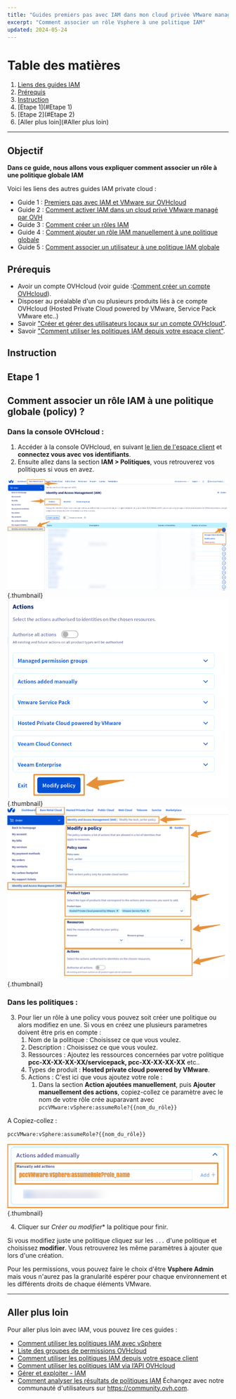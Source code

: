 ```yaml
---
title: "Guides premiers pas avec IAM dans mon cloud privée VMware managé par OVHcloud"
excerpt: "Comment associer un rôle Vsphere à une politique IAM"
updated: 2024-05-24
---
```


# Table des matières
1. [Liens des guides IAM](#Objectif)
2. [Prérequis](#Prérequis)
3. [Instruction](#Instruction)
4. [Etape 1](#Etape 1)
5. [Etape 2](#Etape 2)
6. [Aller plus loin](#Aller plus loin)

---
## Objectif

**Dans ce guide, nous allons vous expliquer comment associer un rôle à une politique globale IAM**

Voici les liens des autres guides IAM private cloud :

- Guide 1 : [Premiers pas avec IAM et VMware sur OVHcloud](/pages/hosted_private_cloud/hosted_private_cloud_powered_by_vmware/vmware_iam_getting_started)
- Guide 2 : [Comment activer IAM dans un cloud privé VMware managé par OVH](/pages/hosted_private_cloud/hosted_private_cloud_powered_by_vmware/vmware_iam_activation)
- Guide 3 : [Comment créer un rôles IAM](/pages/hosted_private_cloud/hosted_private_cloud_powered_by_vmware/vmware_iam_role)
- Guide 4 : [Comment ajouter un rôle IAM manuellement à une politique globale](/pages/hosted_private_cloud/hosted_private_cloud_powered_by_vmware/vmware_iam_role_policy)
- Guide 5 : [Comment associer un utilisateur à une politique IAM globale](/pages/hosted_private_cloud/hosted_private_cloud_powered_by_vmware/vmware_iam_user_policy)


## Prérequis

- Avoir un compte OVHcloud (voir guide :[Comment créer un compte OVHcloud](https://help.ovhcloud.com/csm/fr-account-create-ovhcloud-account?id=kb_article_view&sysparm_article=KB0043023)).
- Disposer au préalable d'un ou plusieurs produits liés à ce compte OVHcloud (Hosted Private Cloud powered by VMware, Service Pack VMware etc..)
- Savoir ["Créer et gérer des utilisateurs locaux sur un compte OVHcloud"](https://help.ovhcloud.com/csm/fr-account-managing-users?id=kb_article_view&sysparm_article=KB0043058).
- Savoir ["Comment utiliser les politiques IAM depuis votre espace client"](https://help.ovhcloud.com/csm/fr-customer-iam-policies-ui?id=kb_article_view&sysparm_article=KB0058730).

## Instruction

## Etape 1

## Comment associer un rôle IAM à une politique globale (policy) ?

### Dans la console OVHcloud :
1. Accéder à la console OVHcloud, en suivant [le lien de l'espace client](https://www.ovh.com/manager) et **connectez vous avec vos identifiants**.
2. Ensuite allez dans la section **IAM > Politiques**, vous retrouverez vos politiques si vous en avez.

![IAM role add](images/iam_role_policy_8.png){.thumbnail}
![IAM role add](images/iam_role_policy_6.png){.thumbnail}
![IAM role add](images/iam_role_policy_7.png){.thumbnail}

### Dans les politiques :
3. Pour lier un rôle à une policy vous pouvez soit créer une politique ou alors modifiez en une. Si vous en créez une plusieurs parametres doivent être pris en compte :
    1. Nom de la politique : Choisissez ce que vous voulez.
    2. Description : Choisissez ce que vous voulez.
    3. Ressources : Ajoutez les ressources concernées par votre politique **pcc-XX-XX-XX-XX/servicepack, pcc-XX-XX-XX-XX** etc..
    3. Types de produit : **Hosted private cloud powered by VMware**.
    4. Actions : C'est ici que vous ajoutez votre role :
        1. Dans la section **Action ajoutées manuellement**, puis **Ajouter manuellement des actions**, copiez-collez ce paramètre avec le nom de votre rôle crée auparavant avec `pccVMware:vSphere:assumeRole?{{nom_du_rôle}}`

A Copiez-collez :
```Bash
pccVMware:vSphere:assumeRole?{{nom_du_rôle}}
```
![IAM role add](images/iam_role_2.png){.thumbnail}

4. Cliquer sur *Créer ou modifier** la politique pour finir.

Si vous modifiez juste une politique cliquez sur les `...` d'une politique et choisissez **modifier**. Vous retrouverez les même paramètres à ajouter que lors d'une création.

Pour les permissions, vous pouvez faire le choix d'être **Vsphere Admin** mais vous n'aurez pas la granularité espérer pour chaque environnement et les différents droits de chaque éléments VMware.

---
## Aller plus loin
Pour aller plus loin avec IAM, vous pouvez lire ces guides :

- [Comment utiliser les politiques IAM avec vSphere](https://help.ovhcloud.com/csm/fr-vmware-use-iam-vsphere?id=kb_article_view&sysparm_article=KB0059059)
- [Liste des groupes de permissions OVHcloud](https://help.ovhcloud.com/csm/fr-customer-iam-permissionsgroup?id=kb_article_view&sysparm_article=KB0060254)
- [Comment utiliser les politiques IAM depuis votre espace client](https://help.ovhcloud.com/csm/fr-customer-iam-policies-ui?id=kb_article_view&sysparm_article=KB0058730)
- [Comment utiliser les politiques IAM via l’API OVHcloud](https://help.ovhcloud.com/csm/fr-customer-iam-policies-api?id=kb_article_view&sysparm_article=KB0056808)
- [Gérer et exploiter - IAM](https://help.ovhcloud.com/csm/fr-documentation-manage-operate-iam?id=kb_browse_cat&kb_id=3d4a8129a884a950f07829d7d5c75243&kb_category=f9734072c014f990f0785f572a5744ed&spa=1)
- [Comment analyser les résultats de politiques IAM](https://help.ovhcloud.com/csm/fr-iam-troubleshooting?id=kb_article_view&sysparm_article=KB0060455)
  Échangez avec notre communauté d'utilisateurs sur <https://community.ovh.com>.

